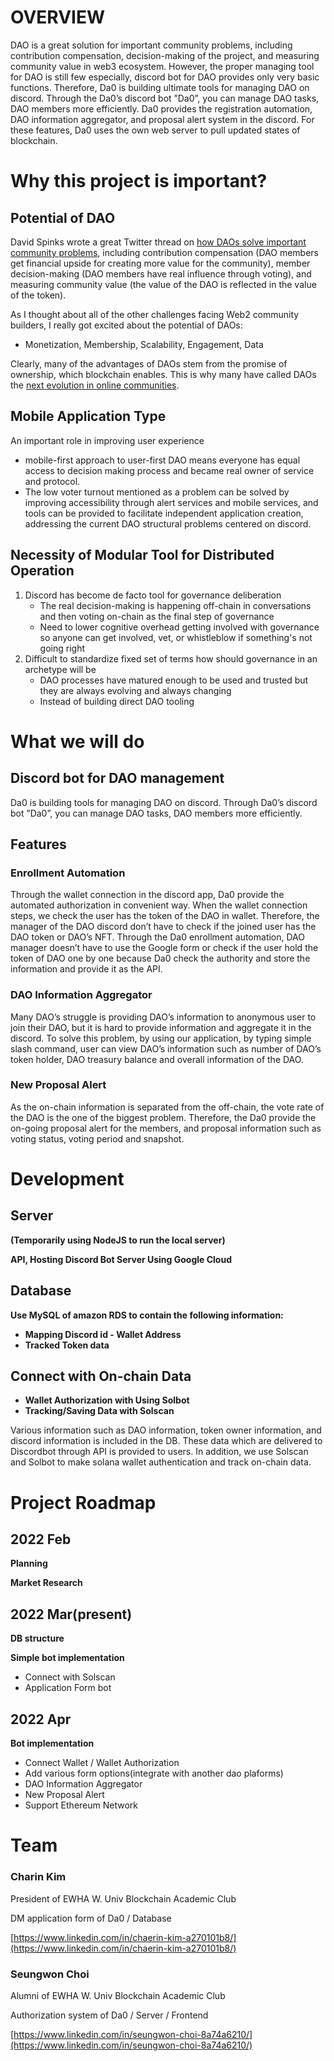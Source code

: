 <!-- @format -->

# **OVERVIEW**

DAO is a great solution for important community problems, including contribution compensation, decision-making of the project, and measuring community value in web3 ecosystem. However, the proper managing tool for DAO is still few especially, discord bot for DAO provides only very basic functions. Therefore, Da0 is building ultimate tools for managing DAO on discord. Through the Da0’s discord bot ”Da0”, you can manage DAO tasks, DAO members more efficiently. Da0 provides the registration automation, DAO information aggregator, and proposal alert system in the discord. For these features, Da0 uses the own web server to pull updated states of blockchain.

# **Why this project is important?**

## Potential of DAO

David Spinks wrote a great Twitter thread on [how DAOs solve important community problems](https://twitter.com/davidspinks/status/1455548391744700431), including contribution compensation (DAO members get financial upside for creating more value for the community), member decision-making (DAO members have real influence through voting), and measuring community value (the value of the DAO is reflected in the value of the token).

As I thought about all of the other challenges facing Web2 community builders, I really got excited about the potential of DAOs:

- Monetization, Membership, Scalability, Engagement, Data

Clearly, many of the advantages of DAOs stem from the promise of ownership, which blockchain enables. This is why many have called DAOs the [next evolution in online communities](http://next%20evolution%20in%20online%20communities/).

## Mobile Application Type

An important role in improving user experience

- mobile-first approach to user-first DAO means everyone has equal access to decision making process and became real owner of service and protocol.
- The low voter turnout mentioned as a problem can be solved by improving accessibility through alert services and mobile services, and tools can be provided to facilitate independent application creation, addressing the current DAO structural problems centered on discord.

## Necessity of Modular Tool for Distributed Operation

1. Discord has become de facto tool for governance deliberation
   - The real decision-making is happening off-chain in conversations and then voting on-chain as the final step of governance
   - Need to lower cognitive overhead getting involved with governance so anyone can get involved, vet, or whistleblow if something's not going right
2. Difficult to standardize fixed set of terms how should governance in an archetype will be
   - DAO processes have matured enough to be used and trusted but they are always evolving and always changing
   - Instead of building direct DAO tooling

# What we will do

## Discord bot for DAO management

Da0 is building tools for managing DAO on discord. Through Da0’s discord bot ”Da0”, you can manage DAO tasks, DAO members more efficiently.

## Features

### Enrollment Automation

Through the wallet connection in the discord app, Da0 provide the automated authorization in convenient way. When the wallet connection steps, we check the user has the token of the DAO in wallet. Therefore, the manager of the DAO discord don’t have to check if the joined user has the DAO token or DAO’s NFT. Through the Da0 enrollment automation, DAO manager doesn’t have to use the Google form or check if the user hold the token of DAO one by one because Da0 check the authority and store the information and provide it as the API.

### DAO Information Aggregator

Many DAO’s struggle is providing DAO’s information to anonymous user to join their DAO, but it is hard to provide information and aggregate it in the discord. To solve this problem, by using our application, by typing simple slash command, user can view DAO’s information such as number of DAO’s token holder, DAO treasury balance and overall information of the DAO.

### New Proposal Alert

As the on-chain information is separated from the off-chain, the vote rate of the DAO is the one of the biggest problem. Therefore, the Da0 provide the on-going proposal alert for the members, and proposal information such as voting status, voting period and snapshot.

# **Development**

## Server

**(Temporarily using NodeJS to run the local server)**

**API, Hosting Discord Bot Server Using Google Cloud**

## Database

**Use MySQL of amazon RDS to contain the following information:**

- **Mapping Discord id - Wallet Address**
- **Tracked Token data**

## Connect with On-chain Data

- **Wallet Authorization with Using Solbot**
- **Tracking/Saving Data with Solscan**

Various information such as DAO information, token owner information, and discord information is included in the DB. These data which are delivered to Discordbot through API is provided to users. In addition, we use Solscan and Solbot to make solana wallet authentication and track on-chain data.

# **Project Roadmap**

## 2022 Feb

**Planning**

**Market Research**

## 2022 Mar(present)

**DB structure**

**Simple bot implementation**

- Connect with Solscan
- Application Form bot

## 2022 Apr

**Bot implementation**

- Connect Wallet / Wallet Authorization
- Add various form options(integrate with another dao plaforms)
- DAO Information Aggregator
- New Proposal Alert
- Support Ethereum Network

# **Team**

### Charin Kim

President of EWHA W. Univ Blockchain Academic Club

DM application form of Da0 / Database

[https://www.linkedin.com/in/chaerin-kim-a270101b8/](https://www.linkedin.com/in/chaerin-kim-a270101b8/)

### Seungwon Choi

Alumni of EWHA W. Univ Blockchain Academic Club

Authorization system of Da0 / Server / Frontend

[https://www.linkedin.com/in/seungwon-choi-8a74a6210/](https://www.linkedin.com/in/seungwon-choi-8a74a6210/)
